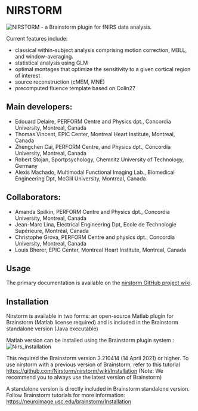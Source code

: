 # NIRSTORM

![NIRSTORM - a Brainstorm plugin for fNIRS data analysis.](https://user-images.githubusercontent.com/24530402/98286213-a4b4a600-1f71-11eb-8a76-8eff3f820e3a.png)

Current features include:
- classical within-subject analysis comprising motion correction, MBLL, and window-averaging.
- statistical analysis using GLM
- optimal montages that optimize the sensitivity to a given cortical region of interest
- source reconstruction (cMEM, MNE)
- precomputed fluence template based on Colin27

## Main developers:
 * Edouard Delaire, PERFORM Centre and Physics dpt., Concordia University, Montreal, Canada
 * Thomas Vincent, EPIC Center, Montreal Heart Institute, Montreal, Canada
 * Zhengchen Cai, PERFORM Centre, and Physics dpt., Concordia University, Montreal, Canada
 * Robert Stojan, Sportpsychology, Chemnitz University of Technology, Germany
 * Alexis Machado, Multimodal Functional Imaging Lab., Biomedical Engineering Dpt, McGill University, Montreal, Canada
 
## Collaborators:
 * Amanda Spilkin, PERFORM Centre and Physics dpt., Concordia University, Montreal, Canada
 * Jean-Marc Lina, Electrical Engineering Dpt, Ecole de Technologie Supérieure, Montréal, Canada
 * Christophe Grova, PERFORM Centre and physics dpt., Concordia University, Montreal, Canada
 * Louis Bherer, EPIC Center, Montreal Heart Institute, Montreal, Canada

## Usage

The primary documentation is available on the [nirstorm GitHub project wiki](https://github.com/Nirstorm/nirstorm/wiki#tutorials).

## Installation

Nirstorm is available in two forms: an open-source Matlab plugin for Brainstorm (Matlab license required) and is included in the Brainstorm standalone version (Java executable)

Matlab version can be installed using the Brainstorm plugin system : 
![Nirs_installation](https://neuroimage.usc.edu/brainstorm/Tutorials/Plugins?action=AttachFile&do=get&target=example1.gif)

This required the Brainstorm version 3.210414 (14 April 2021) or higher. To use nirstorm with a previous version of Brainstorm, refer to this tutorial https://github.com/Nirstorm/nirstorm/wiki/Installation (Note: We recommend you to always use the latest version of Brainstorm) 

A standalone version is directly included in Brainstorm standalone version. Follow Brainstorm tutorials for more information: 
https://neuroimage.usc.edu/brainstorm/Installation


